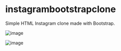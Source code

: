 # instagrambootstrapclone
Simple HTML Instagram clone made with Bootstrap.

![image](https://github.com/merwe70/instagramClone/assets/58660978/f4607749-fcde-4033-92e5-405c96ac7f17)

![image](https://github.com/merwe70/instagramClone/assets/58660978/dfd3fdc5-8d23-46a3-ae49-93d7c61085f6)

